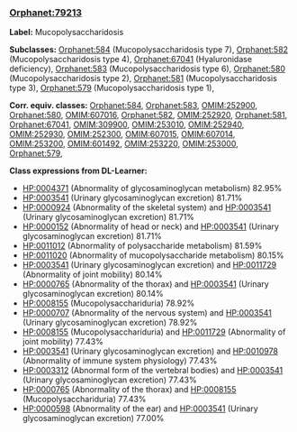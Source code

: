 
### [Orphanet:79213](http://www.orpha.net/ORDO/Orphanet_79213)
**Label:** Mucopolysaccharidosis

**Subclasses:** [Orphanet:584](http://www.orpha.net/ORDO/Orphanet_584) (Mucopolysaccharidosis type 7), [Orphanet:582](http://www.orpha.net/ORDO/Orphanet_582) (Mucopolysaccharidosis type 4), [Orphanet:67041](http://www.orpha.net/ORDO/Orphanet_67041) (Hyaluronidase deficiency), [Orphanet:583](http://www.orpha.net/ORDO/Orphanet_583) (Mucopolysaccharidosis type 6), [Orphanet:580](http://www.orpha.net/ORDO/Orphanet_580) (Mucopolysaccharidosis type 2), [Orphanet:581](http://www.orpha.net/ORDO/Orphanet_581) (Mucopolysaccharidosis type 3), [Orphanet:579](http://www.orpha.net/ORDO/Orphanet_579) (Mucopolysaccharidosis type 1), 

**Corr. equiv. classes:** [Orphanet:584](http://www.orpha.net/ORDO/Orphanet_584), [Orphanet:583](http://www.orpha.net/ORDO/Orphanet_583), [OMIM:252900](http://purl.obolibrary.org/obo/OMIM_252900), [Orphanet:580](http://www.orpha.net/ORDO/Orphanet_580), [OMIM:607016](http://purl.obolibrary.org/obo/OMIM_607016), [Orphanet:582](http://www.orpha.net/ORDO/Orphanet_582), [OMIM:252920](http://purl.obolibrary.org/obo/OMIM_252920), [Orphanet:581](http://www.orpha.net/ORDO/Orphanet_581), [Orphanet:67041](http://www.orpha.net/ORDO/Orphanet_67041), [OMIM:309900](http://purl.obolibrary.org/obo/OMIM_309900), [OMIM:253010](http://purl.obolibrary.org/obo/OMIM_253010), [OMIM:252940](http://purl.obolibrary.org/obo/OMIM_252940), [OMIM:252930](http://purl.obolibrary.org/obo/OMIM_252930), [OMIM:252300](http://purl.obolibrary.org/obo/OMIM_252300), [OMIM:607015](http://purl.obolibrary.org/obo/OMIM_607015), [OMIM:607014](http://purl.obolibrary.org/obo/OMIM_607014), [OMIM:253200](http://purl.obolibrary.org/obo/OMIM_253200), [OMIM:601492](http://purl.obolibrary.org/obo/OMIM_601492), [OMIM:253220](http://purl.obolibrary.org/obo/OMIM_253220), [OMIM:253000](http://purl.obolibrary.org/obo/OMIM_253000), [Orphanet:579](http://www.orpha.net/ORDO/Orphanet_579), 

**Class expressions from DL-Learner:**

- [HP:0004371](http://purl.obolibrary.org/obo/HP_0004371) (Abnormality of glycosaminoglycan metabolism) 82.95%
- [HP:0003541](http://purl.obolibrary.org/obo/HP_0003541) (Urinary glycosaminoglycan excretion) 81.71%
- [HP:0000924](http://purl.obolibrary.org/obo/HP_0000924) (Abnormality of the skeletal system) and [HP:0003541](http://purl.obolibrary.org/obo/HP_0003541) (Urinary glycosaminoglycan excretion) 81.71%
- [HP:0000152](http://purl.obolibrary.org/obo/HP_0000152) (Abnormality of head or neck) and [HP:0003541](http://purl.obolibrary.org/obo/HP_0003541) (Urinary glycosaminoglycan excretion) 81.71%
- [HP:0011012](http://purl.obolibrary.org/obo/HP_0011012) (Abnormality of polysaccharide metabolism) 81.59%
- [HP:0011020](http://purl.obolibrary.org/obo/HP_0011020) (Abnormality of mucopolysaccharide metabolism) 80.15%
- [HP:0003541](http://purl.obolibrary.org/obo/HP_0003541) (Urinary glycosaminoglycan excretion) and [HP:0011729](http://purl.obolibrary.org/obo/HP_0011729) (Abnormality of joint mobility) 80.14%
- [HP:0000765](http://purl.obolibrary.org/obo/HP_0000765) (Abnormality of the thorax) and [HP:0003541](http://purl.obolibrary.org/obo/HP_0003541) (Urinary glycosaminoglycan excretion) 80.14%
- [HP:0008155](http://purl.obolibrary.org/obo/HP_0008155) (Mucopolysacchariduria) 78.92%
- [HP:0000707](http://purl.obolibrary.org/obo/HP_0000707) (Abnormality of the nervous system) and [HP:0003541](http://purl.obolibrary.org/obo/HP_0003541) (Urinary glycosaminoglycan excretion) 78.92%
- [HP:0008155](http://purl.obolibrary.org/obo/HP_0008155) (Mucopolysacchariduria) and [HP:0011729](http://purl.obolibrary.org/obo/HP_0011729) (Abnormality of joint mobility) 77.43%
- [HP:0003541](http://purl.obolibrary.org/obo/HP_0003541) (Urinary glycosaminoglycan excretion) and [HP:0010978](http://purl.obolibrary.org/obo/HP_0010978) (Abnormality of immune system physiology) 77.43%
- [HP:0003312](http://purl.obolibrary.org/obo/HP_0003312) (Abnormal form of the vertebral bodies) and [HP:0003541](http://purl.obolibrary.org/obo/HP_0003541) (Urinary glycosaminoglycan excretion) 77.43%
- [HP:0000765](http://purl.obolibrary.org/obo/HP_0000765) (Abnormality of the thorax) and [HP:0008155](http://purl.obolibrary.org/obo/HP_0008155) (Mucopolysacchariduria) 77.43%
- [HP:0000598](http://purl.obolibrary.org/obo/HP_0000598) (Abnormality of the ear) and [HP:0003541](http://purl.obolibrary.org/obo/HP_0003541) (Urinary glycosaminoglycan excretion) 77.00%


